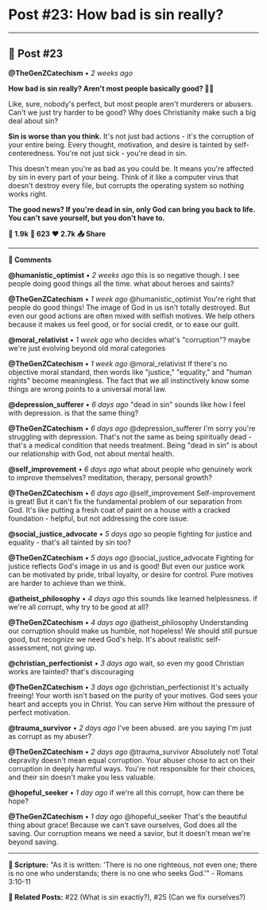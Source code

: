 # Post #23: How bad is sin really?

---

## 📱 Post #23

**@TheGenZCatechism** • *2 weeks ago*

**How bad is sin really? Aren't most people basically good? 🤔💭**

Like, sure, nobody's perfect, but most people aren't murderers or abusers. Can't we just try harder to be good? Why does Christianity make such a big deal about sin?

**Sin is worse than you think.** It's not just bad actions - it's the corruption of your entire being. Every thought, motivation, and desire is tainted by self-centeredness. You're not just sick - you're dead in sin.

This doesn't mean you're as bad as you could be. It means you're affected by sin in every part of your being. Think of it like a computer virus that doesn't destroy every file, but corrupts the operating system so nothing works right.

**The good news? If you're dead in sin, only God can bring you back to life. You can't save yourself, but you don't have to.**

**💭 1.9k** **🔄 623** **❤️ 2.7k** **📤 Share**

---

**💬 Comments**

**@humanistic_optimist** • *2 weeks ago*
this is so negative though. I see people doing good things all the time. what about heroes and saints?

**@TheGenZCatechism** • *1 week ago*
@humanistic_optimist You're right that people do good things! The image of God in us isn't totally destroyed. But even our good actions are often mixed with selfish motives. We help others because it makes us feel good, or for social credit, or to ease our guilt.

**@moral_relativist** • *1 week ago*
who decides what's "corruption"? maybe we're just evolving beyond old moral categories

**@TheGenZCatechism** • *1 week ago*
@moral_relativist If there's no objective moral standard, then words like "justice," "equality," and "human rights" become meaningless. The fact that we all instinctively know some things are wrong points to a universal moral law.

**@depression_sufferer** • *6 days ago*
"dead in sin" sounds like how I feel with depression. is that the same thing?

**@TheGenZCatechism** • *6 days ago*
@depression_sufferer I'm sorry you're struggling with depression. That's not the same as being spiritually dead - that's a medical condition that needs treatment. Being "dead in sin" is about our relationship with God, not about mental health.

**@self_improvement** • *6 days ago*
what about people who genuinely work to improve themselves? meditation, therapy, personal growth?

**@TheGenZCatechism** • *6 days ago*
@self_improvement Self-improvement is great! But it can't fix the fundamental problem of our separation from God. It's like putting a fresh coat of paint on a house with a cracked foundation - helpful, but not addressing the core issue.

**@social_justice_advocate** • *5 days ago*
so people fighting for justice and equality - that's all tainted by sin too?

**@TheGenZCatechism** • *5 days ago*
@social_justice_advocate Fighting for justice reflects God's image in us and is good! But even our justice work can be motivated by pride, tribal loyalty, or desire for control. Pure motives are harder to achieve than we think.

**@atheist_philosophy** • *4 days ago*
this sounds like learned helplessness. if we're all corrupt, why try to be good at all?

**@TheGenZCatechism** • *4 days ago*
@atheist_philosophy Understanding our corruption should make us humble, not hopeless! We should still pursue good, but recognize we need God's help. It's about realistic self-assessment, not giving up.

**@christian_perfectionist** • *3 days ago*
wait, so even my good Christian works are tainted? that's discouraging

**@TheGenZCatechism** • *3 days ago*
@christian_perfectionist It's actually freeing! Your worth isn't based on the purity of your motives. God sees your heart and accepts you in Christ. You can serve Him without the pressure of perfect motivation.

**@trauma_survivor** • *2 days ago*
I've been abused. are you saying I'm just as corrupt as my abuser?

**@TheGenZCatechism** • *2 days ago*
@trauma_survivor Absolutely not! Total depravity doesn't mean equal corruption. Your abuser chose to act on their corruption in deeply harmful ways. You're not responsible for their choices, and their sin doesn't make you less valuable.

**@hopeful_seeker** • *1 day ago*
if we're all this corrupt, how can there be hope?

**@TheGenZCatechism** • *1 day ago*
@hopeful_seeker That's the beautiful thing about grace! Because we can't save ourselves, God does all the saving. Our corruption means we need a savior, but it doesn't mean we're beyond saving.

---

**📖 Scripture:** "As it is written: 'There is no one righteous, not even one; there is no one who understands; there is no one who seeks God.'" - Romans 3:10-11

**🔗 Related Posts:** #22 (What is sin exactly?), #25 (Can we fix ourselves?) 
